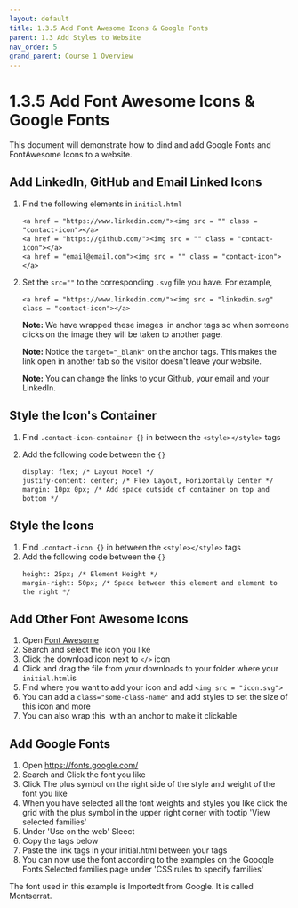 ```yaml
---
layout: default
title: 1.3.5 Add Font Awesome Icons & Google Fonts
parent: 1.3 Add Styles to Website
nav_order: 5
grand_parent: Course 1 Overview
---
```

# 1.3.5 Add Font Awesome Icons & Google Fonts
This document will demonstrate how to dind and add Google Fonts and FontAwesome Icons to a website.


## Add LinkedIn, GitHub and Email Linked Icons
1. Find the following elements in `initial.html`
    ```
    <a href = "https://www.linkedin.com/"><img src = "" class = "contact-icon"></a>
    <a href = "https://github.com/"><img src = "" class = "contact-icon"></a>
    <a href = "email@email.com"><img src = "" class = "contact-icon"></a>
    ```
2. Set the `src=""` to the corresponding `.svg` file you have. 
    For example, 
    ```
    <a href = "https://www.linkedin.com/"><img src = "linkedin.svg" class = "contact-icon"></a>
    ```

    **Note:** We have wrapped these images <img></img> in anchor tags <a></a> so when someone clicks on the image they will be taken to another page.

    **Note:** Notice the `target="_blank"` on the anchor tags. This makes the link open in another tab so the visitor doesn't leave your website.

    **Note:** You can change the links to your Github, your email and your LinkedIn. 

## Style the Icon's Container
1. Find `.contact-icon-container {}` in between the `<style></style>` tags
2. Add the following code between the `{}`

    ```
    display: flex; /* Layout Model */
    justify-content: center; /* Flex Layout, Horizontally Center */
    margin: 10px 0px; /* Add space outside of container on top and bottom */
    ```
## Style the Icons
1. Find `.contact-icon {}` in between the `<style></style>` tags
2. Add the following code between the `{}`
    ```
    height: 25px; /* Element Height */
    margin-right: 50px; /* Space between this element and element to the right */
    ```

## Add Other Font Awesome Icons
1. Open [Font Awesome](https://fontawesome.com/icons)
2. Search and select the icon you like
3. Click the download icon next to `</>` icon
4. Click and drag the file from your downloads to your folder where your `initial.html`is 
5. Find where you want to add your icon and add `<img src = "icon.svg">`
6. You can add a `class="some-class-name"` and add styles to set the size of this icon and more
7. You can also wrap this <img> with an anchor <a></a> to make it clickable

## Add Google Fonts
1. Open https://fonts.google.com/
2. Search and Click the font you like
3. Click The plus symbol on the right side of the style and weight of the font you like
4. When you have selected all the font weights and styles you like click the grid with the plus symbol in the upper right corner with tootip 'View selected families'
5. Under 'Use on the web' Sleect <link>
6. Copy the <link> tags below
7. Paste the link tags in your initial.html between your <head></head> tags 
8. You can now use the font according to the examples on the Gooogle Fonts Selected families page under 'CSS rules to specify families'

The font used in this example is Importedt from Google. It is called Montserrat.